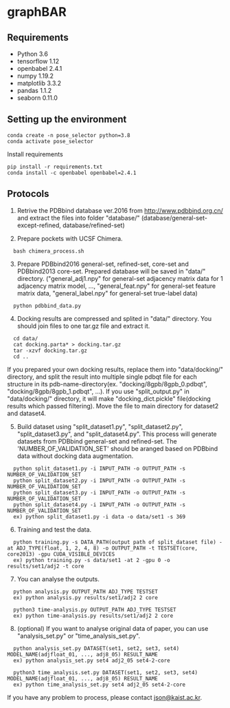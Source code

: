 # graphBAR

## Requirements
+ Python 3.6
+ tensorflow 1.12
+ openbabel 2.4.1
+ numpy 1.19.2
+ matplotlib 3.3.2
+ pandas 1.1.2
+ seaborn 0.11.0

## Setting up the environment
```
conda create -n pose_selector python=3.8
conda activate pose_selector
``` 
Install requirements
```
pip install -r requirements.txt
conda install -c openbabel openbabel=2.4.1
```


## Protocols

1. Retrive the PDBbind database ver.2016 from http://www.pdbbind.org.cn/ and extract the files into folder "database/" 
(database/general-set-except-refined, database/refined-set)

2. Prepare pockets with UCSF Chimera.
```
  bash chimera_process.sh
```

3. Prepare PDBbind2016 general-set, refined-set, core-set and PDBbind2013 core-set. Prepared database will be saved in "data/" directory. 
("general_adj1.npy" for general-set adjacency matrix data for 1 adjacency matrix model, ..., "general_feat.npy" for general-set feature matrix data, "general_label.npy" for general-set true-label data)
```
  python pdbbind_data.py
```

4. Docking results are compressed and splited in "data/" directory. You should join files to one tar.gz file and extract it.
```
  cd data/
  cat docking.parta* > docking.tar.gz
  tar -xzvf docking.tar.gz
  cd ..
```
If you prepared your own docking results, replace them into "data/docking/" directory, and split the result into multiple single pdbqt file for each structure in its pdb-name-directory(ex. "docking/8gpb/8gpb_0.pdbqt", "docking/8gpb/8gpb_1.pdbqt", ...). If you use "split_output.py" in "data/docking/" directory, it will make "docking_dict.pickle" file(docking results which passed filtering). Move the file to main directory for dataset2 and dataset4.

5. Build dataset using "split_dataset1.py", "split_dataset2.py", "split_dataset3.py", and "split_dataset4.py". This process will generate datasets from PDBbind general-set and refined-set. The 'NUMBER_OF_VALIDATION_SET' should be aranged based on PDBbind data without docking data augmentation.
```
  python split_dataset1.py -i INPUT_PATH -o OUTPUT_PATH -s NUMBER_OF_VALIDATION_SET
  python split_dataset2.py -i INPUT_PATH -o OUTPUT_PATH -s NUMBER_OF_VALIDATION_SET
  python split_dataset3.py -i INPUT_PATH -o OUTPUT_PATH -s NUMBER_OF_VALIDATION_SET
  python split_dataset4.py -i INPUT_PATH -o OUTPUT_PATH -s NUMBER_OF_VALIDATION_SET
  ex) python split_dataset1.py -i data -o data/set1 -s 369
```

6. Training and test the data.
```
  python training.py -s DATA_PATH(output path of split_dataset file) -at ADJ_TYPE(float, 1, 2, 4, 8) -o OUTPUT_PATH -t TESTSET(core, core2013) -gpu CUDA_VISIBLE_DEVICES
  ex) python training.py -s data/set1 -at 2 -gpu 0 -o results/set1/adj2 -t core
```

7. You can analyse the outputs.
```
  python analysis.py OUTPUT_PATH ADJ_TYPE TESTSET
  ex) python analysis.py results/set1/adj2 2 core
  
  python3 time-analysis.py OUTPUT_PATH ADJ_TYPE TESTSET
  ex) python time-analysis.py results/set1/adj2 2 core
```

8. (optional) If you want to analyse original data of paper, you can use "analysis_set.py" or "time_analysis_set.py".
```
  python analysis_set.py DATASET(set1, set2, set3, set4) MODEL_NAME(adjfloat_01, ..., adj8_05) RESULT_NAME
  ex) python analysis_set.py set4 adj2_05 set4-2-core
  
  python3 time_analysis.set.py DATASET(set1, set2, set3, set4) MODEL_NAME(adjfloat_01, ..., adj8_05) RESULT_NAME
  ex) python time_analysis_set.py set4 adj2_05 set4-2-core
```

If you have any problem to process, please contact json@kaist.ac.kr.
